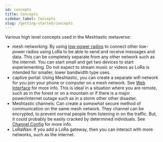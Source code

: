 ```yaml
---
id: concepts
title: Concepts
sidebar_label: Concepts
slug: /getting-started/concepts
---
```


Various high level concepts used in the Meshtastic metaverse:

* mesh networking: By using [low-power radios](https://meshtastic.org/docs/hardware) to connect other low-power radios using LoRa to be able to send and receive messages and data. This can be completely separate from any other network such as the internet. You can start small and get two devices to start experiementing. Do not expect to stream music or videos as LoRa is intended for smaller, lower bandwidth type uses.
* captive portal: Using Meshtastic, you can create a separate wifi network for you join your phone or computer on a mesh network. See [Web Interface](https://meshtastic.org/docs/software/web/web-app-software) for more info. This is ideal in a situation where you are remote, such as in the forest or on a mountain or if there is a major power/internet outage such as in a storm other other disaster.
* Meshtastic channels: Can create a *somewhat* secure method of communication on the same mesh network. They channel can be encrypted, to prevent normal people from listening in on the traffic. But, it could probably be easily cracked by determined indviduals. See [Channel Config](https://meshtastic.org/docs/software/settings/channel) for more info.
* LoRaWan: If you add a LoRa gateway, then you can interact with more networks, such as the internet.
